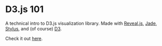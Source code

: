 # D3.js 101

A technical intro to D3.js visualization library. Made with [Reveal.js](http://lab.hakim.se/reveal-js/), [Jade](http://jade-lang.com/), [Stylus](http://learnboost.github.com/stylus/), and (of course) [D3](http://d3js.org/).

Check it out [here](http://scottcheng.github.com/d3js-101/).